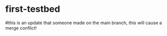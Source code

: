 # first-testbed

#this is an update that someone made on the main branch, this will cause a merge conflict!

